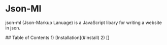 # Json-Ml
json-ml (Json-Markup Lanuage) is a JavaScript libary for writing a website in json.

<a id="toc"/>
## Table of Contents
1) [Installation](#install)
2) []
